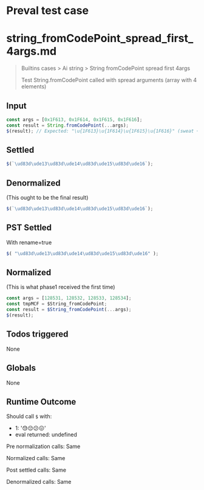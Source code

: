 # Preval test case

# string_fromCodePoint_spread_first_4args.md

> Builtins cases > Ai string > String fromCodePoint spread first 4args
>
> Test String.fromCodePoint called with spread arguments (array with 4 elements)

## Input

`````js filename=intro
const args = [0x1F613, 0x1F614, 0x1F615, 0x1F616];
const result = String.fromCodePoint(...args);
$(result); // Expected: "\u{1F613}\u{1F614}\u{1F615}\u{1F616}" (sweat + pensive + confused + confounded)
`````


## Settled


`````js filename=intro
$(`\ud83d\ude13\ud83d\ude14\ud83d\ude15\ud83d\ude16`);
`````


## Denormalized
(This ought to be the final result)

`````js filename=intro
$(`\ud83d\ude13\ud83d\ude14\ud83d\ude15\ud83d\ude16`);
`````


## PST Settled
With rename=true

`````js filename=intro
$( "\ud83d\ude13\ud83d\ude14\ud83d\ude15\ud83d\ude16" );
`````


## Normalized
(This is what phase1 received the first time)

`````js filename=intro
const args = [128531, 128532, 128533, 128534];
const tmpMCF = $String_fromCodePoint;
const result = $String_fromCodePoint(...args);
$(result);
`````


## Todos triggered


None


## Globals


None


## Runtime Outcome


Should call `$` with:
 - 1: '😓😔😕😖'
 - eval returned: undefined

Pre normalization calls: Same

Normalized calls: Same

Post settled calls: Same

Denormalized calls: Same

